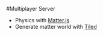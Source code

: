 #Multiplayer Server

+ Physics with [Matter.js](https://brm.io/matter-js/)
+ Generate matter world with [Tiled](https://www.mapeditor.org/)